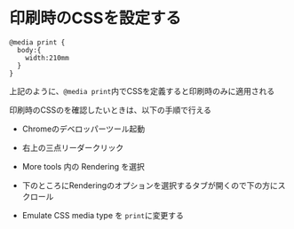 # 印刷時のCSSを設定する

```
@media print {
  body:{
    width:210mm
  }
}
```

上記のように、`@media print`内でCSSを定義すると印刷時のみに適用される

印刷時のCSSのを確認したいときは、以下の手順で行える

- Chromeのデベロッパーツール起動

- 右上の三点リーダークリック

- More tools 内の Rendering を選択

- 下のところにRenderingのオプションを選択するタブが開くので下の方にスクロール

- Emulate CSS media type を `print`に変更する
